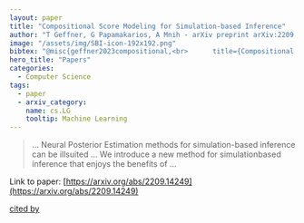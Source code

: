 ```yaml
---
layout: paper
title: "Compositional Score Modeling for Simulation-based Inference"
author: "T Geffner, G Papamakarios, A Mnih - arXiv preprint arXiv:2209.14249, 2022 - arxiv.org"
image: "/assets/img/SBI-icon-192x192.png"
bibtex: "@misc{geffner2023compositional,<br>      title={Compositional Score Modeling for Simulation-based Inference}, <br>      author={Tomas Geffner and George Papamakarios and Andriy Mnih},<br>      year={2023},<br>      eprint={2209.14249},<br>      archivePrefix={arXiv},<br>      primaryClass={cs.LG}<br>}"
hero_title: "Papers"
categories:
  - Computer Science
tags:
  - paper
  - arxiv_category:
    name: cs.LG
    tooltip: Machine Learning
---
```

>… Neural Posterior Estimation methods for simulation-based inference can be illsuited … We introduce a new method for simulationbased inference that enjoys the benefits of …

Link to paper: [https://arxiv.org/abs/2209.14249](https://arxiv.org/abs/2209.14249)

[cited by](https://scholar.google.com/scholar?cites=4340905326075118453&as_sdt=2005&sciodt=0,5&hl=en&num=20)
